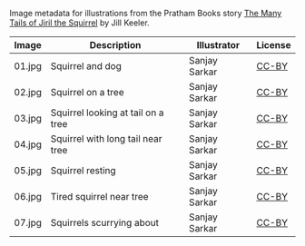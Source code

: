 Image metadata for illustrations from the Pratham Books story [The Many Tails of Jiril the Squirrel](https://storyweaver.org.in/stories/4838-the-many-tails-of-jiril-the-squirrel) by Jill Keeler.

Image | Description | Illustrator | License
----- | ----------- | ----------- | -------
01.jpg | Squirrel and dog  | Sanjay Sarkar | [CC-BY](https://creativecommons.org/licenses/by/4.0/)
02.jpg | Squirrel on a tree | Sanjay Sarkar | [CC-BY](https://creativecommons.org/licenses/by/4.0/)
03.jpg | Squirrel looking at tail on a tree | Sanjay Sarkar | [CC-BY](https://creativecommons.org/licenses/by/4.0/)
04.jpg | Squirrel with long tail near tree | Sanjay Sarkar | [CC-BY](https://creativecommons.org/licenses/by/4.0/)
05.jpg | Squirrel resting | Sanjay Sarkar | [CC-BY](https://creativecommons.org/licenses/by/4.0/)
06.jpg | Tired squirrel near tree | Sanjay Sarkar | [CC-BY](https://creativecommons.org/licenses/by/4.0/)
07.jpg | Squirrels scurrying about | Sanjay Sarkar | [CC-BY](https://creativecommons.org/licenses/by/4.0/)
